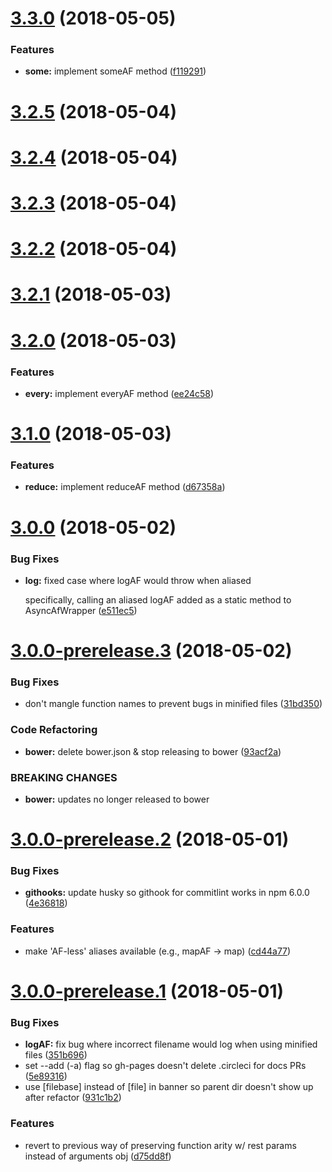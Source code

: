 <a name="3.3.0"></a>
# [3.3.0](https://github.com/AsyncAF/AsyncAF/compare/v3.2.5...v3.3.0) (2018-05-05)


### Features

* **some:** implement someAF method ([f119291](https://github.com/AsyncAF/AsyncAF/commit/f119291))


<a name="3.2.5"></a>
# [3.2.5](https://github.com/AsyncAF/AsyncAF/compare/v3.2.4...v3.2.5) (2018-05-04)


<a name="3.2.4"></a>
# [3.2.4](https://github.com/AsyncAF/AsyncAF/compare/v3.2.3...v3.2.4) (2018-05-04)


<a name="3.2.3"></a>
# [3.2.3](https://github.com/AsyncAF/AsyncAF/compare/v3.2.2...v3.2.3) (2018-05-04)


<a name="3.2.2"></a>
# [3.2.2](https://github.com/AsyncAF/AsyncAF/compare/v3.2.1...v3.2.2) (2018-05-04)


<a name="3.2.1"></a>
# [3.2.1](https://github.com/AsyncAF/AsyncAF/compare/v3.2.0...v3.2.1) (2018-05-03)


<a name="3.2.0"></a>
# [3.2.0](https://github.com/AsyncAF/AsyncAF/compare/v3.1.0...v3.2.0) (2018-05-03)


### Features

* **every:** implement everyAF method ([ee24c58](https://github.com/AsyncAF/AsyncAF/commit/ee24c58))


<a name="3.1.0"></a>
# [3.1.0](https://github.com/AsyncAF/AsyncAF/compare/v3.0.0...v3.1.0) (2018-05-03)


### Features

* **reduce:** implement reduceAF method ([d67358a](https://github.com/AsyncAF/AsyncAF/commit/d67358a))


<a name="3.0.0"></a>
# [3.0.0](https://github.com/AsyncAF/AsyncAF/compare/v2.0.0...v3.0.0) (2018-05-02)


### Bug Fixes

* **log:** fixed case where logAF would throw when aliased

  specifically, calling an aliased logAF added as a static method to AsyncAfWrapper ([e511ec5](https://github.com/AsyncAF/AsyncAF/commit/e511ec5))


<a name="3.0.0-prerelease.3"></a>
# [3.0.0-prerelease.3](https://github.com/AsyncAF/AsyncAF/compare/v2.0.0...v3.0.0-prerelease.3) (2018-05-02)


### Bug Fixes

* don't mangle function names to prevent bugs in minified files ([31bd350](https://github.com/AsyncAF/AsyncAF/commit/31bd350))


### Code Refactoring

* **bower:** delete bower.json & stop releasing to bower ([93acf2a](https://github.com/AsyncAF/AsyncAF/commit/93acf2a))


### BREAKING CHANGES

* **bower:** updates no longer released to bower


<a name="3.0.0-prerelease.2"></a>
# [3.0.0-prerelease.2](https://github.com/AsyncAF/AsyncAF/compare/v2.0.0...v3.0.0-prerelease.2) (2018-05-01)


### Bug Fixes

* **githooks:** update husky so githook for commitlint works in npm 6.0.0 ([4e36818](https://github.com/AsyncAF/AsyncAF/commit/4e36818))


### Features

* make 'AF-less' aliases available (e.g., mapAF -> map) ([cd44a77](https://github.com/AsyncAF/AsyncAF/commit/cd44a77))


<a name="3.0.0-prerelease.1"></a>
# [3.0.0-prerelease.1](https://github.com/AsyncAF/AsyncAF/compare/v2.0.0...v3.0.0-prerelease.1) (2018-05-01)


### Bug Fixes

* **logAF:** fix bug where incorrect filename would log when using minified files ([351b696](https://github.com/AsyncAF/AsyncAF/commit/351b696))
* set --add (-a) flag so gh-pages doesn't delete .circleci for docs PRs ([5e89316](https://github.com/AsyncAF/AsyncAF/commit/5e89316))
* use [filebase] instead of [file] in banner so parent dir doesn't show up after refactor ([931c1b2](https://github.com/AsyncAF/AsyncAF/commit/931c1b2))


### Features

* revert to previous way of preserving function arity w/ rest params instead of arguments obj ([d75dd8f](https://github.com/AsyncAF/AsyncAF/commit/d75dd8f))
